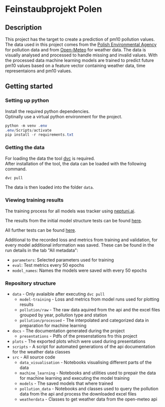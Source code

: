 # Feinstaubprojekt Polen

## Description

This project has the target to create a prediction of pm10 pollution values.
The data used in this project comes from the [Polish Environmental Agency](https://powietrze.gios.gov.pl/pjp/home) for pollution data and from [Open-Meteo](https://open-meteo.com/) for weather data.
The data is visually analysed and processed to handle missing and invalid values.
With the processed data machine learning models are trained to predict future pm10 values based on a feature vector containing weather data, time representaions and pm10 values.

## Getting started

### Setting up python

Install the required python dependencies. \
Optinally use a virtual python environment for the project.

```powershell
python -m venv .env
.env/Scripts/activate
pip install -r requirements.txt
```

### Getting the data

For loading the data the tool [dvc](https://dvc.org/) is required. \
After installation of the tool, the data can be loaded with the following command.

```powershell
dvc pull
```

The data is then loaded into the folder `data`.

### Viewing training results

The training process for all models was tracker using [neptuni.ai](https://neptune.ai).

The results from the initial model structure tests can be found [here](https://app.neptune.ai/o/data-mining-team2/org/initial-model-tests/runs/details?viewId=995d31f5-b639-4eed-98b9-721d3f6af50f).

All further tests can be found [here](https://app.neptune.ai/o/data-mining-team2/org/model-tests/runs/table?viewId=995f0563-1e7a-4513-b399-85c5addd3334).

Additional to the recorded loss and metrics from training and validation, for every model additional information was saved. These can be found in the run details in the tab "All metadata":

- `parameters`: Selected parameters used for training
- `eval`: Test metrics every 50 epochs
- `model_names`: Names the models were saved with every 50 epochs

### Repository structure

- `data` - Only avalaible after executing `dvc pull`
  - `model-training` - Loss and metrics from model runs used for plotting results
  - `pollution/raw` - The raw data aquired from the api and the excel files grouped by year, pollution type and station
  - `pollution/processed` - The interpolated and categorized data in preparation for machine learning
- `docs` - The documentation generated during the project
  - `presentations` - Pdfs of the presenstations fro this project
- `plots` - The exported plots which were used during presentations
- `scripts` - A script for automated generations of the api documentation for the weather data classes
- `src` - All source code
  - `data_visualisation` - Notebooks visualising different parts of the data
  - `machine_learning` - Notebooks and utilities used to prepair the data for machine learning and executing the model training
  - `models` - The saved models that where trained
  - `pollution_data` - Notebooks and classes used to query the pollution data from the api and process the downloaded excel files
  - `weatherdata` - Classes to get weather data from the open-meteo api
